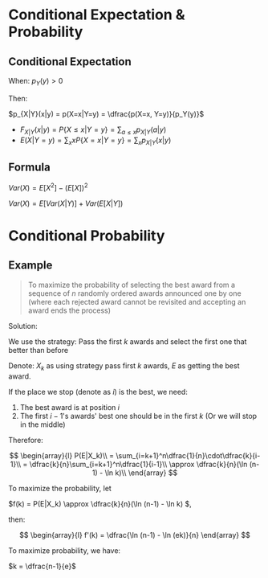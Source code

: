 # Conditional Expectation & Probability 

## Conditional Expectation 

When: $p_Y(y) > 0$

Then: 

$p_{X|Y}(x|y) = p(X=x|Y=y) = \dfrac{p(X=x, Y=y)}{p_Y(y)}$

- $F_{X|Y}(x|y) = P\{X\le x|Y=y\} = \sum_{a\le x}p_{X|Y}(a|y)$
- $E(X|Y=y) = \sum_x xP\{X=x|Y=y\} = \sum_x p_{X|Y} (x|y)$

## Formula 

$Var(X) = E[X^2] - (E[X])^2$

$Var(X) = E[Var(X|Y)] + Var(E[X|Y])$

# Conditional Probability 

## Example

> To maximize the probability of selecting the best award from a sequence of $n$ randomly ordered awards announced one by one (where each rejected award cannot be revisited and accepting an award ends the process)

Solution:

We use the strategy: Pass the first $k$ awards and select the first one that better than before

Denote: $X_k$ as using strategy pass first $k$ awards, $E$ as getting the best award.

If the place we stop (denote as $i$) is the best, we need:

1. The best award is at position $i$
2. The first $i-1$'s awards' best one should be in the first $k$ (Or we will stop in the middle)

Therefore:

$$
\begin{array}{l}
P(E|X_k)\\ 
= \sum_{i=k+1}^n\dfrac{1}{n}\cdot\dfrac{k}{i-1}\\ 
= \dfrac{k}{n}\sum_{i=k+1}^n\dfrac{1}{i-1}\\ 
\approx \dfrac{k}{n}(\ln (n-1) - \ln k)\\ 
\end{array}
$$


To maximize the probability, let 

$f(k) = P(E|X_k) \approx \dfrac{k}{n}(\ln (n-1) - \ln k) $, 

then:

$$
\begin{array}{l}
f'(k) = \dfrac{\ln (n-1) - \ln (ek)}{n}
\end{array}
$$

To maximize probability, we have:

$k = \dfrac{n-1}{e}$




